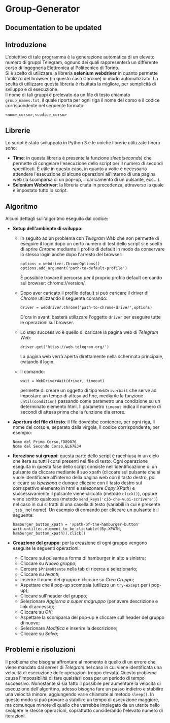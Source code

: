 # Group-Generator
## **Documentation to be updated**
## Introduzione
L'obiettivo di tale programma è la generazione automatica di un elevato numero di gruppi Telegram, ognuno dei quali rappresenterà un differente corso di Ingegneria Elettronica al Politecnico di Torino.<br/>
Si è scelto di utilizzare la libreria **selenium webdriver** in quanto permette l'utilizzo del browser (in questo caso Chrome) in modo automatizzato.
La scelta di utilizzare questa libreria è risultata la migliore, per semplicità di sviluppo e di esecuzione.<br/>
Il nome di tali gruppi è prelevato da un file di testo chiamato `group_names.txt`, il quale riporta per ogni riga il nome del corso e il codice corrispondente nel seguente formato:
```
<nome_corso>,<codice_corso>
```
## Librerie
Lo script è stato sviluppato in Python 3 e le uniche librerie utilizzate finora sono:
- **Time**: in questa libreria è presente la funzione *sleep(seconds)* che permette di congelare l'esecuzione dello script per il numero di secondi specificati. È utile in questo caso, in quanto a volte è necessario attendere l'esecuzione di alcune operazioni all'interno di una pagina web (la scomparsa di un pop-up, il caricamento di un pulsante, ecc...).
- **Selenium Webdriver**: la libreria citata in precedenza, attraverso la quale è impostato tutto lo script.

## Algoritmo
Alcuni dettagli sull'algoritmo eseguito dal codice:
- **Setup dell'ambiente di sviluppo**:
  - In seguito ad un problema con *Telegram Web* che non permette di eseguire il login dopo un certo numero di test dello script si è scelto di aprire *Chrome* mediante il profilo di default in modo da conservare lo stesso login anche dopo l'arresto del browser:
      ```
      options = webdriver.ChromeOptions()
      options.add_argument('path-to-default-profile')
      ```
      È possibile trovare il percorso per il proprio profilo default cercando sul browser: chrome://version/.
  
  - Dopo aver caricato il profilo default si può caricare il driver di *Chrome* utilizzando il seguente comando:
      ```
      driver = webdriver.Chrome('path-to-chrome-driver',options)
      ```
      D'ora in avanti basterà utilizzare l'oggetto `driver` per eseguire tutte le operazioni sul browser.
    
  - Lo step successivo è quello di caricare la pagina web di *Telegram Web*:
      ```
      driver.get('https://web.telegram.org/')
      ```
      La pagina web verrà aperta direttamente nella schermata principale, evitando il login.
    
  - Il comando:
      ```
      wait = WebDriverWait(driver, timeout)
      ```
      permette di creare un oggetto di tipo `WebDriverWait` che serve ad impostare un tempo di attesa ad hoc, mediante la funzione `until(condition)` passando come parametro una condizione su un determinato elemento html. Il parametro `timeout` indica il numero di secondi di attesa prima che la funzione dia errore.

- **Apertura del file di testo**: il file dovrebbe contenere, per ogni riga, il nome del corso e, separato dalla virgola, il codice corrispondente, per esempio:
    ```
    Nome del Primo Corso,FD89076
    Nome del Secondo Corso,EL67834
    ```
- **Iterazione sui gruppi**: questa parte dello script è racchiusa in un ciclo che itera su tutti i corsi presenti nel file di testo. Ogni operazione eseguita in questa fase dello script consiste nell'identificazione di un pulsante da cliccare mediante il suo xpath (cliccare sul pulsante che si vuole identificare all'interno della pagina web con il tasto destro, poi cliccare su *Ispeziona* e dunque cliccare con il tasto destro sul corrispettivo elemento in html e selezonare *Copy XPath*) e successivamente il pulsante viene cliccato (metodo `click()`), oppure viene scritto qualcosa (metodo `send_keys('ciò-che-vuoi-scrivere')`) nel caso in cui si tratti di una casella di testo (variabili in cui è presente `_tab_` nel nome).
Un esempio di comando per cliccare un pulsante è il seguente:
  ```
  hamburger_button_xpath = 'xpath-of-the-hamburger-button'
  wait.until(ec.element_to_be_clickable((By.XPATH, hamburger_button_xpath)).click()
  ```
- **Creazione del gruppo**: per la creazione di ogni gruppo vengono eseguite le seguenti operazioni:
  - Cliccare sul pulsante a forma di hamburger in alto a sinistra;
  - Cliccare su *Nuovo gruppo*;
  - Cercare `$PrimoUtente` nella tab di ricerca e selezionarlo;
  - Cliccare su *Avanti*;
  - Inserire il nome del gruppo e cliccare su *Crea Gruppo*;
  - Aspettare che il pop-up scompaia (utilizzo un `try-except` per i pop-up);
  - Cliccare sull'header del gruppo;
  - Selezionare *Aggiorna a super magruppo* (per avere descrizione e link di accesso);
  - Cliccare su *OK*;
  - Aspettare la scomparsa del pop-up e cliccare sull'header del gruppo di nuovo;
  - Selezionare *Modifica* e inserire la descrizione;
  - Cliccare su *Salva*;
  
  
## Problemi e risoluzioni
Il problema che bisogna affrontare al momento è quello di un errore che viene mandato dal server di *Telegram* nel caso in cui viene identificata una velocità di esecuzione delle operazioni troppo elevata.
Questo problema causa l'impossibilità di fare qualsiasi cosa per un periodo di tempo successivo.
Nonostante si sia fatto il possibile per aumentare la velocità di esecuzione dell'algoritmo, adesso bisogna fare un passo indietro e stabilire una velocità minore, aggiungendo varie chiamate al metodo `sleep()`.
In questo modo si può provare a stabilire un tempo di esecuzione maggiore, ma comunque minore di quello che verrebbe impiegato da un utente nello svolgere le stesse operazioni, soprattutto considerando l'elevato numero di iterazioni.
